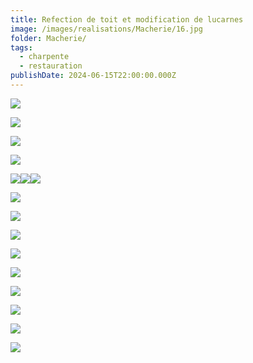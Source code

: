 ```yaml
---
title: Refection de toit et modification de lucarnes
image: /images/realisations/Macherie/16.jpg
folder: Macherie/
tags:
  - charpente
  - restauration
publishDate: 2024-06-15T22:00:00.000Z
---
```


![](/images/realisations/Macherie/1.jpg)

![](/images/realisations/Macherie/2.jpg)

![](/images/realisations/Macherie/3.jpg)

![](/images/realisations/Macherie/4.jpg)

![](/images/realisations/Macherie/5.jpg)![](/images/realisations/Macherie/6.jpg)![](/images/realisations/Macherie/7.jpg)

![](/images/realisations/Macherie/8.jpg)

![](/images/realisations/Macherie/9.jpg)

![](/images/realisations/Macherie/10.jpg)

![](/images/realisations/Macherie/11.jpg)

![](/images/realisations/Macherie/12.jpg)

![](/images/realisations/Macherie/13.jpg)

![](/images/realisations/Macherie/14.jpg)

![](/images/realisations/Macherie/15.jpg)

![](/images/realisations/Macherie/16.jpg)
